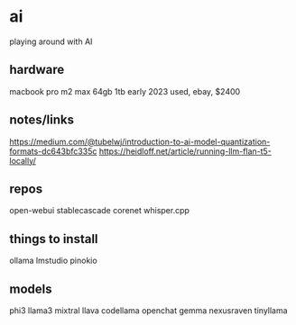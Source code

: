 # ai

playing around with AI

## hardware

macbook pro m2 max 64gb 1tb early 2023 used, ebay, $2400

## notes/links

https://medium.com/@tubelwj/introduction-to-ai-model-quantization-formats-dc643bfc335c
https://heidloff.net/article/running-llm-flan-t5-locally/

## repos

open-webui
stablecascade
corenet
whisper.cpp

## things to install

ollama
lmstudio
pinokio

## models

phi3
llama3
mixtral
llava
codellama
openchat
gemma
nexusraven
tinyllama

